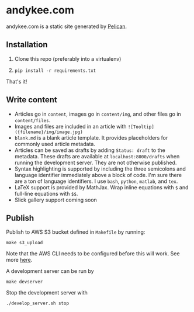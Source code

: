 # andykee.com
andykee.com is a static site generated by [Pelican](https://github.com/getpelican/pelican).

## Installation
1. Clone this repo (preferably into a virtualenv)

2. `pip install -r requirements.txt`

That's it!

## Write content
* Articles go in `content`, images go in `content/img`, and other files go in `content/files`. 
* Images and files are included in an article with `![Tooltip]({filename}/img/image.jpg)`
* `blank.md` is a blank article template. It provides placeholders for commonly used article metadata.
* Articles can be saved as drafts by adding `Status: draft` to the metadata. These drafts are available at `localhost:8000/drafts` when running the development server. They are not otherwise published.
* Syntax highlighting is supported by including the three semicolons and  language identifier immediately above a block of code. I'm sure there are a ton of language identifiers. I use `bash`, `python`, `matlab`, and `tex`.
* LaTeX support is provided by MathJax. Wrap inline equations with `$` and full-line equations with `$$`.
* Slick gallery support coming soon

## Publish
Publish to AWS S3 bucket defined in `Makefile` by running:

    make s3_upload

Note that the AWS CLI needs to be configured before this will work. See more [here](http://docs.aws.amazon.com/cli/latest/userguide/cli-chap-getting-started.html).

A development server can be run by

    make devserver

Stop the development server with

    ./develop_server.sh stop

